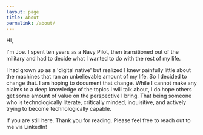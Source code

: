 ```yaml
---
layout: page
title: About
permalink: /about/
---
```


Hi,

I'm Joe. I spent ten years as a Navy Pilot, then transitioned out of the military and had to decide what I wanted to do with the rest of my life.

I had grown up as a 'digital native' but realized I knew painfully little about the machines that ran an unbelievable amount of my life. So I decided to change that. I am hoping to document that change. While I cannot make any claims to a deep knowledge of the topics I will talk about, I do hope others get some amount of value on the perspective I bring. That being someone who is technologically literate, critically minded, inquisitive, and actively trying to become technologically capable.

If you are still here. Thank you for reading. Please feel free to reach out to me via LinkedIn!

